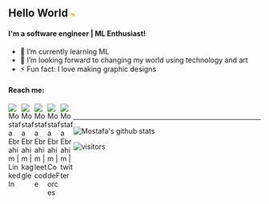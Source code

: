 ## Hello World <img src="https://raw.githubusercontent.com/ABSphreak/ABSphreak/master/gifs/Hi.gif" width="10px">

#### I'm a software engineer | ML Enthusiast!
- 🌱 I’m currently learning ML 
- 🎯 I’m looking forward to changing my world using technology and art
- ⚡ Fun fact: I love making graphic designs 


#### Reach me:
[<img align="left" alt="Mostafa Ebrahim | LinkedIn" width="26px" src="https://cdn.jsdelivr.net/npm/simple-icons@v3/icons/linkedin.svg" />][linkedin]
[<img align="left" alt="Mostafa Ebrahim | kaggle" width="26px" src="https://cdn.jsdelivr.net/npm/simple-icons@v3/icons/kaggle.svg" />][kaggle]
[<img align="left" alt="Mostafa Ebrahim | leetcode" width="26px" src="https://cdn.jsdelivr.net/npm/simple-icons@v3/icons/leetcode.svg" />][leetcode]
[<img align="left" alt="Mostafa Ebrahim | CodeForces" width="26px" src="https://cdn.jsdelivr.net/npm/simple-icons@v3/icons/codeforces.svg" />][codeforces]
[<img align="left" alt="Mostafa Ebrahim | twitter" width="26px" src="https://cdn.jsdelivr.net/npm/simple-icons@v3/icons/twitter.svg" />][twitter]


<br />

---

![Mostafa's github stats](https://github-readme-stats.vercel.app/api?username=Mostafa-Ebrahim&count_private=true&hide=issues&icon_color=871489&title_color=002a6e&bg_color=DEG,ffffff,e8ecfd&show_icons=true)

![visitors](https://visitor-badge.laobi.icu/badge?page_id=Mostafa-Ebrahim.Mostafa-Ebrahim)
<!-- ![Top Langs](https://github-readme-stats.vercel.app/api/top-langs/?username=Mostafa-Ebrahim&layout=compact) -->


[linkedin]: https://www.linkedin.com/in/mostafa--ebrahim/
[kaggle]: https://www.kaggle.com/mostafaebrahim
[twitter]: https://twitter.com/MostafaEbrahm
[codeforces]: https://codeforces.com/profile/Mostafa_Ebrahim
[leetcode]: https://leetcode.com/Mostafa-Ebrahim/
